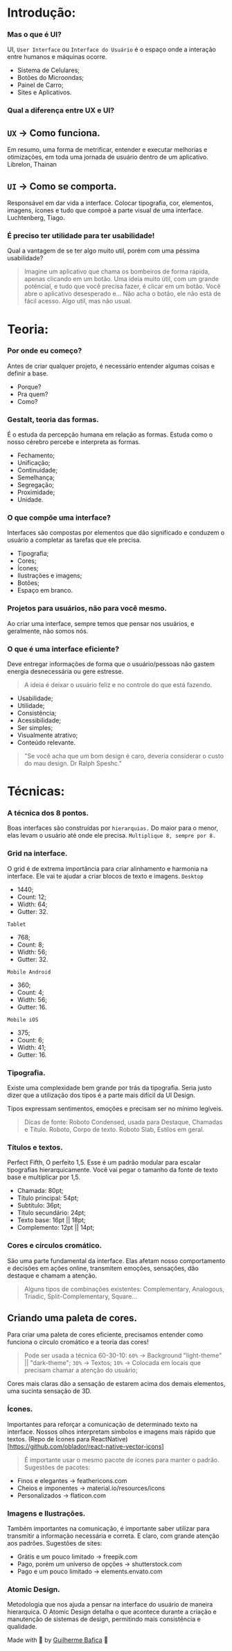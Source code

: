 # Introdução:
### Mas o que é UI?

UI, `User Interface` ou `Interface do Usuário` é o espaço onde a interação entre humanos e máquinas ocorre.
- Sistema de Celulares;
- Botões do Microondas;
- Painel de Carro;
- Sites e Aplicativos.


### Qual a diferença entre UX e UI?

## `UX` -> Como funciona.
Em resumo, uma forma de metrificar, entender e executar melhorias e otimizações, em toda uma jornada de usuário dentro de um aplicativo. Librelon, Thainan
## `UI` -> Como se comporta.
Responsável em dar vida a interface. Colocar tipografia, cor, elementos, imagens, ícones e tudo que compoẽ a parte visual de uma interface. Luchtenberg, Tiago.


### É preciso ter utilidade para ter usabilidade!
Qual a vantagem de se ter algo muito util, porém com uma péssima usabilidade?
> Imagine um aplicativo que chama os bombeiros de forma rápida, apenas clicando em um botão. Uma ideia muito útil, com um grande potêncial, e tudo que você precisa fazer, é clicar em um botão. Você abre o aplicativo desesperado e... Não acha o botão, ele não está de fácil acesso. Algo util, mas não usual.


# Teoria:
### Por onde eu começo?
Antes de criar qualquer projeto, é necessário entender algumas coisas e definir a base.
- Porque?
- Pra quem?
- Como?

### Gestalt, teoria das formas.
É o estuda da percepção humana em relação as formas. Estuda como o nosso cérebro percebe e interpreta as formas.
- Fechamento;
- Unificação;
- Continuidade;
- Semelhança;
- Segregação;
- Proximidade;
- Unidade.

### O que compõe uma interface?
Interfaces são compostas por elementos que dão significado e conduzem o usuário a completar as tarefas que ele precisa.
- Tipografia;
- Cores;
- Ícones;
- Ilustrações e imagens;
- Botões;
- Espaço em branco.

### Projetos para usuários, não para você mesmo.
Ao criar uma interface, sempre temos que pensar nos usuários, e geralmente, não somos nós.

### O que é uma interface eficiente?
Deve entregar informações de forma que o usuário/pessoas não gastem energia desnecessária ou gere estresse.
> A ideia é deixar o usuário feliz e no controle do que está fazendo.
- Usabilidade;
- Utilidade;
- Consistência;
- Acessibilidade;
- Ser simples;
- Visualmente atrativo;
- Conteúdo relevante.

> "Se você acha que um bom design é caro, deveria considerar o custo do mau design. Dr Ralph Speshc."


# Técnicas:
### A técnica dos 8 pontos.
Boas interfaces são construídas por `hierarquias.` Do maior para o menor, elas levam o usuário até onde ele precisa.
`Multiplique 8, sempre por 8.`

### Grid na interface.
O grid é de extrema importância para criar alinhamento e harmonia na interface. Ele vai te ajudar a criar blocos de texto e imagens.
`Desktop`
- 1440;
- Count: 12;
- Width: 64;
- Gutter: 32.

`Tablet`
- 768;
- Count: 8;
- Width: 56;
- Gutter: 32.

`Mobile Android`
- 360;
- Count: 4;
- Width: 56;
- Gutter: 16.

`Mobile iOS`
- 375;
- Count: 6;
- Width: 41;
- Gutter: 16.

### Tipografia.
Existe uma complexidade bem grande por trás da tipografia. Seria justo dizer que a utilização dos tipos é a parte mais difícil da UI Design.

Tipos expressam sentimentos, emoções e precisam ser no mínimo legíveis.
> Dicas de fonte: 
> Roboto Condensed, usada para Destaque, Chamadas e Título.
> Roboto, Corpo de texto.
> Roboto Slab, Estilos em geral.

### Títulos e textos.
Perfect Fifth, O perfeito 1,5.
Esse é um padrão modular para escalar tipografias hierarquicamente. Você vai pegar o tamanho da fonte de texto base e multiplicar por 1,5.
- Chamada: 80pt;
- Título principal: 54pt;
- Subtítulo: 36pt;
- Título secundário: 24pt;
- Texto base: 16pt || 18pt;
- Complemento: 12pt || 14pt;

### Cores e círculos cromático.
São uma parte fundamental da interface.
Elas afetam nosso comportamento e decisões em ações online, transmitem emoções, sensações, dão destaque e chamam a atenção.
> Alguns tipos de combinações existentes: Complementary, Analogous, Triadic, Split-Complementary, Square...

## Criando uma paleta de cores.
Para criar uma paleta de cores eficiente, precisamos entender como funciona o círculo cromático e a teoria das cores!
  > Pode ser usada a técnica 60-30-10:
  `60%` -> Background "light-theme" || "dark-theme";
  `30%` -> Textos;
  `10%` -> Colocada em locais que precisam chamar a atenção do usuário;

Cores mais claras dão a sensação de estarem acima dos demais elementos, uma sucinta sensação de 3D.

### Ícones.
Importantes para reforçar a comunicação de determinado texto na interface.
Nossos olhos interpretam símbolos e imagens mais rápido que textos.
(Repo de Ícones para ReactNative)[https://github.com/oblador/react-native-vector-icons]
> É importante usar o mesmo pacote de ícones para manter o padrão.
Sugestões de pacotes:
- Finos e elegantes -> feathericons.com
- Cheios e imponentes -> material.io/resources/icons
- Personalizados -> flaticon.com 

### Imagens e Ilustrações.
Também importantes na comunicação, é importante saber utilizar para transmitir a informação necessária e correta. E claro, com grande atenção aos padrões.
Sugestões de sites:
- Grátis e um pouco limitado -> freepik.com
- Pago, porém um universo de opções -> shutterstock.com
- Pago e um pouco limitado -> elements.envato.com

### Atomic Design.
Metodologia que nos ajuda a pensar na interface do usuário de maneira hierarquica. 
O Atomic Design detalha o que acontece durante a criação e manutenção de sistemas de design, permitindo mais consistência e qualidade.

Made with 💜 by [Guilherme Bafica](https://github.com/guibafica) 👋 